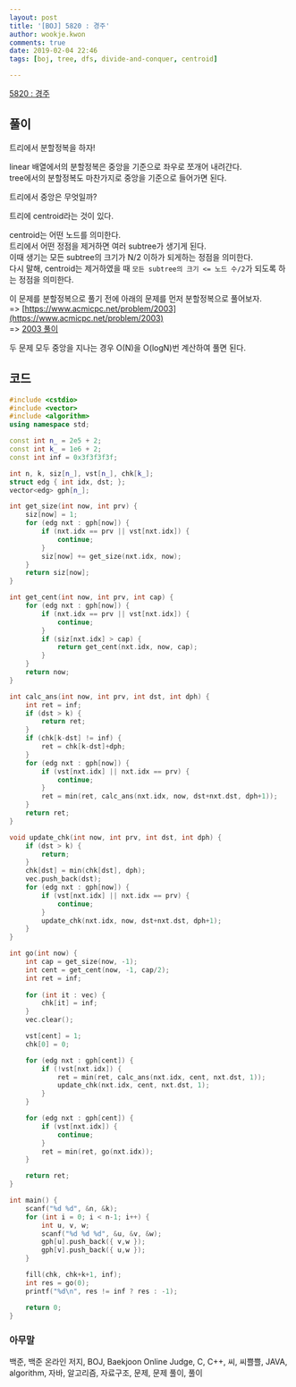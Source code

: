 ```yaml
---
layout: post
title: '[BOJ] 5820 : 경주'
author: wookje.kwon
comments: true
date: 2019-02-04 22:46
tags: [boj, tree, dfs, divide-and-conquer, centroid]

---
```


[5820 : 경주](https://www.acmicpc.net/problem/5820)  

## 풀이

트리에서 분할정복을 하자!  

linear 배열에서의 분할정복은 중앙을 기준으로 좌우로 쪼개어 내려간다.  
tree에서의 분할정복도 마찬가지로 중앙을 기준으로 들어가면 된다.  

트리에서 중앙은 무엇일까?

트리에 centroid라는 것이 있다.

centroid는 어떤 노드를 의미한다.  
트리에서 어떤 정점을 제거하면 여러 subtree가 생기게 된다.  
이때 생기는 모든 subtree의 크기가 N/2 이하가 되게하는 정점을 의미한다.  
다시 말해, centroid는 제거하였을 때 `모든 subtree의 크기 <= 노드 수/2`가 되도록 하는 정점을 의미한다.

이 문제를 분할정복으로 풀기 전에 아래의 문제를 먼저 분할정복으로 풀어보자.  
=> [https://www.acmicpc.net/problem/2003](https://www.acmicpc.net/problem/2003)  
=> [2003 풀이](http://wookje.dance/2018/03/19/boj-2003-%EC%88%98%EB%93%A4%EC%9D%98-%ED%95%A9-2/)

두 문제 모두 중앙을 지나는 경우 O(N)을 O(logN)번 계산하여 풀면 된다.


## 코드

```cpp
#include <cstdio>
#include <vector>
#include <algorithm>
using namespace std;

const int n_ = 2e5 + 2;
const int k_ = 1e6 + 2;
const int inf = 0x3f3f3f3f;

int n, k, siz[n_], vst[n_], chk[k_];
struct edg { int idx, dst; };
vector<edg> gph[n_];

int get_size(int now, int prv) {
    siz[now] = 1;
    for (edg nxt : gph[now]) {
        if (nxt.idx == prv || vst[nxt.idx]) {
            continue;
        }
        siz[now] += get_size(nxt.idx, now);
    }
    return siz[now];
}

int get_cent(int now, int prv, int cap) {
    for (edg nxt : gph[now]) {
        if (nxt.idx == prv || vst[nxt.idx]) {
            continue;
        }
        if (siz[nxt.idx] > cap) {
            return get_cent(nxt.idx, now, cap);
        }
    }
    return now;
}

int calc_ans(int now, int prv, int dst, int dph) {
    int ret = inf;
    if (dst > k) {
        return ret;
    }
    if (chk[k-dst] != inf) {
        ret = chk[k-dst]+dph;
    }
    for (edg nxt : gph[now]) {
        if (vst[nxt.idx] || nxt.idx == prv) {
            continue;
        }
        ret = min(ret, calc_ans(nxt.idx, now, dst+nxt.dst, dph+1));
    }
    return ret;
}

void update_chk(int now, int prv, int dst, int dph) {
    if (dst > k) {
        return;
    }
    chk[dst] = min(chk[dst], dph);
    vec.push_back(dst);
    for (edg nxt : gph[now]) {
        if (vst[nxt.idx] || nxt.idx == prv) {
            continue;
        }
        update_chk(nxt.idx, now, dst+nxt.dst, dph+1);
    }
}

int go(int now) {
    int cap = get_size(now, -1);
    int cent = get_cent(now, -1, cap/2);
    int ret = inf;
    
    for (int it : vec) {
        chk[it] = inf;
    }
    vec.clear();

    vst[cent] = 1;
    chk[0] = 0;

    for (edg nxt : gph[cent]) {
        if (!vst[nxt.idx]) {
            ret = min(ret, calc_ans(nxt.idx, cent, nxt.dst, 1));
            update_chk(nxt.idx, cent, nxt.dst, 1);
        }
    }

    for (edg nxt : gph[cent]) {
        if (vst[nxt.idx]) {
            continue;
        }
        ret = min(ret, go(nxt.idx));
    }

    return ret;
}

int main() {
    scanf("%d %d", &n, &k);
    for (int i = 0; i < n-1; i++) {
        int u, v, w;
        scanf("%d %d %d", &u, &v, &w);
        gph[u].push_back({ v,w });
        gph[v].push_back({ u,w });
    }

    fill(chk, chk+k+1, inf);
    int res = go(0);
    printf("%d\n", res != inf ? res : -1);

    return 0;
}
```  

### 아무말  
백준, 백준 온라인 저지, BOJ, Baekjoon Online Judge, C, C++, 씨, 씨쁠쁠, JAVA, algorithm, 자바, 알고리즘, 자료구조, 문제, 문제 풀이, 풀이
